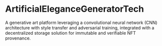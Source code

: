 # ArtificialEleganceGeneratorTech
A generative art platform leveraging a convolutional neural network (CNN) architecture with style transfer and adversarial training, integrated with a decentralized storage solution for immutable and verifiable NFT provenance.
